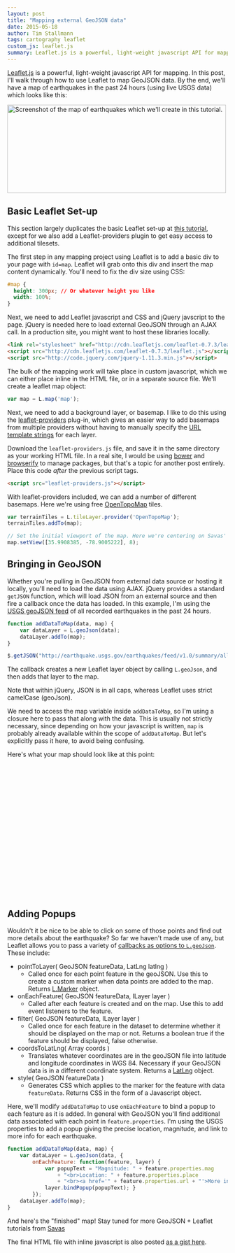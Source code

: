```yaml
---
layout: post
title: "Mapping external GeoJSON data"
date: 2015-05-18
author: Tim Stallmann
tags: cartography leaflet
custom_js: leaflet.js
summary: Leaflet.js is a powerful, light-weight javascript API for mapping. In this post, I'll walk through how to use Leaflet to map GeoJSON data.
---
```

[Leaflet.js](http://www.leafletjs.com) is a powerful, light-weight javascript API for mapping. In this post, I'll walk through how to use Leaflet to map GeoJSON data. By the end, we'll have a map of earthquakes in the past 24 hours (using live USGS data) which looks like this:

<img class="blog-image-large" src="/assets/img/blog/earthquakes-map.jpg" alt="Screenshot of the map of earthquakes which we'll create in this tutorial." width="500" height="202">

## Basic Leaflet Set-up

This section largely duplicates the basic Leaflet set-up at [this tutorial](http://leafletjs.com/examples/quick-start.html), except for we also add a Leaflet-providers plugin to get easy access to additional tilesets.

The first step in any mapping project using Leaflet is to add a basic div to your page with `id=map`. Leaflet will grab onto this div and insert the map content dynamically. You'll need to fix the div size using CSS:

```css
#map {
  height: 300px; // Or whatever height you like
  width: 100%;
}
```

Next, we need to add Leaflet javascript and CSS and jQuery javscript to the page. jQuery is needed here to load external GeoJSON through an AJAX call. In a production site, you might want to host these libraries locally.

```html
<link rel="stylesheet" href="http://cdn.leafletjs.com/leaflet-0.7.3/leaflet.css"/>
<script src="http://cdn.leafletjs.com/leaflet-0.7.3/leaflet.js"></script>
<script src="http://code.jquery.com/jquery-1.11.3.min.js"></script>
```

The bulk of the mapping work will take place in custom javascript, which we can either place inline in the HTML file, or in a separate source file. We'll create a leaflet map object:

```js
var map = L.map('map');
```

Next, we need to add a background layer, or basemap. I like to do this using the [leaflet-providers](https://github.com/leaflet-extras/leaflet-providers) plug-in, which gives an easier way to add basemaps from multiple providers without having to manually specify the [URL template strings](http://leafletjs.com/reference.html#tilelayer) for each layer.

Download the `leaflet-providers.js` file, and save it in the same directory as your working HTML file. In a real site, I would be using [bower](http://www.bower.io) and [browserify](http://browserify.org/) to manage packages, but that's a topic for another post entirely. Place this code *after* the previous script tags.

```html
<script src="leaflet-providers.js"></script>
```

With leaflet-providers included, we can add a number of different basemaps. Here we're using free [OpenTopoMap](http://opentopomap.org/about) tiles.

```js
var terrainTiles = L.tileLayer.provider('OpenTopoMap');
terrainTiles.addTo(map);

// Set the initial viewport of the map. Here we're centering on Savas' hometown and zooming out a bit.
map.setView([35.9908385, -78.9005222], 8);
```

## Bringing in GeoJSON

Whether you're pulling in GeoJSON from external data source or hosting it locally, you'll need to load the data using AJAX. jQuery provides a standard `getJSON` function, which will load JSON from an external source and then fire a callback once the data has loaded. In this example, I'm using the [USGS geoJSON feed](http://earthquake.usgs.gov/earthquakes/feed/v1.0/geojson.php) of all recorded earthquakes in the past 24 hours.

```js
function addDataToMap(data, map) {
    var dataLayer = L.geoJson(data);
    dataLayer.addTo(map);
}

$.getJSON("http://earthquake.usgs.gov/earthquakes/feed/v1.0/summary/all_day.geojson", function(data) { addDataToMap(data, map); });
```

The callback creates a new Leaflet layer object by calling `L.geoJson`, and then adds that layer to the map.

Note that within jQuery, JSON is in all caps, whereas Leaflet uses strict camelCase (geoJson).

We need to access the map variable inside `addDataToMap`, so I'm using a closure here to pass that along with the data. This is usually not strictly necessary, since depending on how your javascript is written, `map` is probably already available within the scope of `addDataToMap`. But let's explicitly pass it here, to avoid being confusing.

Here's what your map should look like at this point:

<div id="map" style="width: 100%; height: 300px;"></div>
<script type="text/javascript">
L.Icon.Default.imagePath = "/assets/img/leaflet";
var map = L.map('map');
var terrainTiles = L.tileLayer.provider('OpenTopoMap');
terrainTiles.addTo(map);
map.setView([35.9908385, -78.9005222], 3);

function addDataToMap(data, map) {
    var dataLayer = L.geoJson(data);
    dataLayer.addTo(map);
}

$.getJSON("http://earthquake.usgs.gov/earthquakes/feed/v1.0/summary/all_day.geojson", function(data) { addDataToMap(data, map); });
</script>

## Adding Popups

Wouldn't it be nice to be able to click on some of those points and find out more details about the earthquake? So far we haven't made use of any, but Leaflet allows you to pass a variety of [callbacks as options to `L.geoJson`](http://leafletjs.com/reference.html#geojson). These include:

* pointToLayer( GeoJSON featureData, LatLng latlng )
  * Called once for each point feature in the geoJSON. Use this to create a custom marker when data points are added to the map. Returns [L.Marker](http://leafletjs.com/reference.html#marker) object.
* onEachFeature( GeoJSON featureData, ILayer layer )
  * Called after each feature is created and on the map. Use this to add event listeners to the feature.
* filter( GeoJSON featureData, ILayer layer )
  * Called once for each feature in the dataset to determine whether it should be displayed on the map or not. Returns a boolean true if the feature should be displayed, false otherwise.
* coordsToLatLng( Array coords )
  * Translates whatever coordinates are in the geoJSON file into latitude and longitude coordinates in WGS 84. Necessary if your GeoJSON data is in a different coordinate system. Returns a [LatLng](http://leafletjs.com/reference.html#latlng) object.
* style( GeoJSON featureData )
  * Generates CSS which applies to the marker for the feature with data `featureData`. Returns CSS in the form of a Javascript object.

Here, we'll modify `addDataToMap` to use `onEachFeature` to bind a popup to each feature as it is added. In general with GeoJSON you'll find additional data associated with each point in `feature.properties`. I'm using the USGS properties to add a popup giving the precise location, magnitude, and link to more info for each earthquake.

```js
function addDataToMap(data, map) {
    var dataLayer = L.geoJson(data, {
        onEachFeature: function(feature, layer) {
            var popupText = "Magnitude: " + feature.properties.mag
                + "<br>Location: " + feature.properties.place
                + "<br><a href='" + feature.properties.url + "'>More info</a>";
            layer.bindPopup(popupText); }
        });
    dataLayer.addTo(map);
}
```

And here's the "finished" map! Stay tuned for more GeoJSON + Leaflet tutorials from [Savas](http://www.savaslabs.com)

The final HTML file with inline javascript is also posted [as a gist here](https://gist.github.com/chrisarusso/d7d54a4149830a8baa6d).

<div id="map2" style="width: 100%; height: 300px;"></div>
<script type="text/javascript">
var map2 = L.map('map2');
var terrainTiles2 = L.tileLayer.provider('OpenTopoMap');
terrainTiles2.addTo(map2);
map2.setView([35.9908385, -78.9005222], 3);

function addDataToMap2(data, map) {
    var dataLayer = L.geoJson(data, {
        onEachFeature: function(feature, layer) {
            var popupText = "Magnitude: " + feature.properties.mag
                + "<br>Location: " + feature.properties.place
                + "<br><a href='" + feature.properties.url + "'>More info</a>";
            layer.bindPopup(popupText); }
        });
    dataLayer.addTo(map);
}

$.getJSON("http://earthquake.usgs.gov/earthquakes/feed/v1.0/summary/all_day.geojson", function(data) { addDataToMap2(data, map2); });
</script>